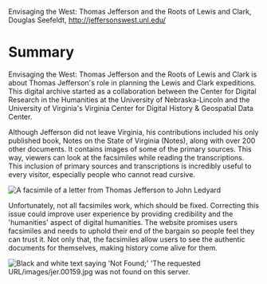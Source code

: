 Envisaging the West: Thomas Jefferson and the Roots of Lewis and Clark, Douglas Seefeldt, http://jeffersonswest.unl.edu/

# Summary

Envisaging the West: Thomas Jefferson and the Roots of Lewis and Clark is about Thomas Jefferson's role in planning the Lewis and Clark expeditions.  This digital archive started as a collaboration between the Center for Digital Research in the Humanities at the University of Nebraska-Lincoln and the University of Virginia's Virginia Center for Digital History & Geospatial Data Center. 
 
Although Jefferson did not leave Virginia, his contributions included his only published book, Notes on the State of Virginia (Notes), along with over 200 other documents.  It contains images of some of the primary sources. This way, viewers can look at the  facsimiles while reading the transcriptions.  This inclusion of primary sources and transcriptions is  incredibly useful to every visitor, especially people who cannot read cursive.

![A facsimile of a letter from Thomas Jefferson to John Ledyard](RachelJess124.github.io/RachelJess124/images/workingfac.jpg)

Unfortunately, not all facsimiles work, which should be fixed. Correcting this issue could  improve user experience by providing credibility and the 'humanities' aspect of digital  humanities. The website promises users facsimiles and needs to uphold their end of the bargain  so people feel they can trust it. Not only that, the facsimiles allow users to see the authentic  documents for themselves, making history come alive for them.

![Black and white text saying 'Not Found;' 'The requested URL/images/jer.00159.jpg was not found on this server.](RachelJess124.github.io/RachelJess124/images/brokenfac.jpg)
